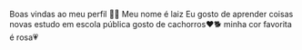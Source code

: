 Boas vindas ao meu perfil 💙💙
Meu nome é laiz
Eu gosto de aprender coisas novas
estudo em escola pública
gosto de cachorros❤️🐕
minha cor favorita é rosa💗
